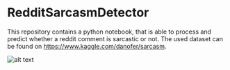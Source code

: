 # RedditSarcasmDetector
This repository contains a python notebook, that is able to process and predict whether a reddit comment is sarcastic or not.
The used dataset can be found on https://www.kaggle.com/danofer/sarcasm.

![alt text](https://raw.githubusercontent.com/jordanpeshev/RedditSarcasmDetector/master/SampleDataset.png)
